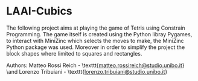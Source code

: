 # LAAI-Cubics
The following project aims at playing the game of Tetris using Constrain Programming. 
The game itself is created using the Python libray Pygames, to interact with MiniZinc which selects the moves to make, the MiniZinc Python package was used. Moreover in order to simplify the project the block shapes where limited to squares and rectangles. 

Authors: Matteo Rossi Reich - \texttt{matteo.rossireich@studio.unibo.it} \and
         Lorenzo Tribuiani - \texttt{lorenzo.tribuiani@studio.unibo.it}
